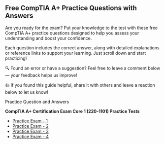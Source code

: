 ## Free CompTIA A+ Practice Questions with Answers

Are you ready for the exam? Put your knowledge to the test with these free CompTIA A+ practice questions designed to help you assess your understanding and boost your confidence.

Each question includes the correct answer, along with detailed explanations or reference links to support your learning. Just scroll down and start practicing!

🔍 Found an error or have a suggestion? Feel free to leave a comment below — your feedback helps us improve!

👍 If you found this guide helpful, share it with others and leave a reaction below to let us know!

Practice Question and Answers

**CompTIA A+ Certification Exam Core 1 (220-1101) Practice Tests**

- [Practice Exam - 1](https://github.com/siennafaleiro/CompTIA-A-Plus-Practice-Questions/blob/main/Practice%20Exam%201.md)
- [Practice Exam - 2](https://github.com/siennafaleiro/CompTIA-A-Plus-Practice-Questions/blob/main/Practice%20Exam%202.md)
- [Practice Exam - 3](https://github.com/siennafaleiro/CompTIA-A-Plus-Practice-Questions/blob/main/Practice%20Exam%203.md)
- [Practice Exam - 4](https://github.com/siennafaleiro/CompTIA-A-Plus-Practice-Questions/blob/main/Practice%20Exam%204.md)
